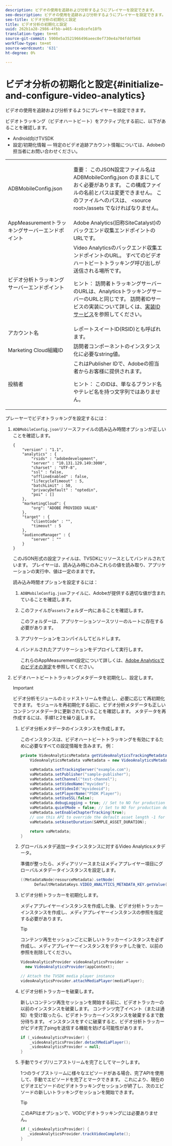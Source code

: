 ```yaml
---
description: ビデオの使用を追跡および分析するようにプレイヤーを設定できます。
seo-description: ビデオの使用を追跡および分析するようにプレイヤーを設定できます。
seo-title: ビデオ分析の初期化と設定
title: ビデオ分析の初期化と設定
uuid: 262b1a28-2986-4fbb-a465-4ce8cefe18fb
translation-type: tm+mt
source-git-commit: 5908e5a3521966496aeec0ef730e4a704fddfb68
workflow-type: tm+mt
source-wordcount: '631'
ht-degree: 0%

---
```



# ビデオ分析の初期化と設定{#initialize-and-configure-video-analytics}

ビデオの使用を追跡および分析するようにプレイヤーを設定できます。

ビデオトラッキング（ビデオハートビート）をアクティブ化する前に、以下があることを確認します。

* Android向けTVSDK
* 設定/初期化情報 — 特定のビデオ追跡アカウント情報については、Adobeの担当者にお問い合わせください。

<table id="table_3565328ABBEE4605A92EAE1ADE5D6F84"> 
 <tbody> 
  <tr> 
   <td colname="col1"> <span class="filepath"> ADBMobileConfig.json  </span> </td> 
   <td colname="col2"> <p>重要： このJSON設定ファイル名は<span class="codeph"> ADBMobileConfig.json </span>のままにしておく必要があります。 この構成ファイルの名前とパスは変更できません。 このファイルへのパスは、<span class="codeph"> &lt;source root&gt;/assets </span>でなければなりません。 </p> </td> 
  </tr> 
  <tr> 
   <td colname="col1"> AppMeasurementトラッキングサーバーエンドポイント </td> 
   <td colname="col2"> Adobe Analytics(旧称SiteCatalyst)のバックエンド収集エンドポイントのURLです。 </td> 
  </tr> 
  <tr> 
   <td colname="col1"> ビデオ分析トラッキングサーバーエンドポイント </td> 
   <td colname="col2"> Video Analyticsのバックエンド収集エンドポイントのURL。 すべてのビデオハートビートトラッキング呼び出しが送信される場所です。 <p>ヒント： 訪問者トラッキングサーバーのURLは、AnalyticsトラッキングサーバーのURLと同じです。 訪問者IDサービスの実装について詳しくは、<a href="https://marketing.adobe.com/resources/help/en_US/mcvid/mcvid-setup-target.html" format="html" scope="external">実装IDサービス</a>を参照してください。 </p> </td> 
  </tr> 
  <tr> 
   <td colname="col1"> アカウント名 </td> 
   <td colname="col2"> レポートスイートID(RSID)とも呼ばれます。 </td> 
  </tr> 
  <tr> 
   <td colname="col1"> Marketing Cloud組織ID </td> 
   <td colname="col2"> 訪問者コンポーネントのインスタンス化に必要なstring値。 </td> 
  </tr> 
  <tr> 
   <td colname="col1"> 投稿者 </td> 
   <td colname="col2"> これはPublisher IDで、Adobeの担当者からお客様に提供されます。 <p>ヒント： このIDは、単なるブランド名やテレビ名を持つ文字列ではありません。 </p> </td> 
  </tr> 
 </tbody> 
</table>

プレーヤーでビデオトラッキングを設定するには：

1. `ADBMobileConfig.json`リソースファイルの読み込み時間オプションが正しいことを確認します。

   ```
   { 
       "version" : "1.1", 
       "analytics" : { 
           "rsids" : "adobedevelopment", 
           "server" : "10.131.129.149:3000", 
           "charset" : "UTF-8", 
           "ssl" : false, 
           "offlineEnabled" : false, 
           "lifecycleTimeout" : 5, 
           "batchLimit" : 50, 
           "privacyDefault" : "optedin", 
           "poi" : [] 
       }, 
       "marketingCloud": { 
           "org": "ADOBE PROVIDED VALUE"  
       }, 
       "target" : { 
           "clientCode" : "", 
           "timeout" : 5 
       }, 
       "audienceManager" : { 
           "server" : "" 
       } 
   }
   ```

   このJSON形式の設定ファイルは、TVSDKにリソースとしてバンドルされています。 プレイヤーは、読み込み時にのみこれらの値を読み取り、アプリケーションの実行中、値は一定のままです。

   読み込み時間オプションを設定するには：

   1. `ADBMobileConfig.json`ファイルに、Adobeが提供する適切な値が含まれていることを確認します。
   1. このファイルが`assets`フォルダー内にあることを確認します。

      このフォルダーは、アプリケーションソースツリーのルートに存在する必要があります。
   1. アプリケーションをコンパイルしてビルドします。
   1. バンドルされたアプリケーションをデプロイして実行します。

      これらのAppMeasurement設定について詳しくは、[Adobe Analyticsでのビデオの測定](https://marketing.adobe.com/resources/help/en_US/sc/appmeasurement/video/)を参照してください。
1. ビデオハートビートトラッキングメタデータを初期化し、設定します。

   >[!IMPORTANT]
   >
   >ビデオ分析モジュールのミッドストリームを停止し、必要に応じて再初期化できます。 モジュールを再初期化する前に、ビデオ分析メタデータも正しいコンテンツメタデータに更新されていることを確認します。 メタデータを再作成するには、手順1と2を繰り返します。

   1. ビデオ分析メタデータのインスタンスを作成します。

      このインスタンスは、ビデオハートビートトラッキングを有効にするために必要なすべての設定情報を含みます。 例：

      ```java
      private VideoAnalyticsMetadata getVideoAnalyticsTrackingMetadata() { 
          VideoAnalyticsMetadata vaMetadata = new VideoAnalyticsMetadata(); 
      
          vaMetadata.setTrackingServer("example.com"); 
          vaMetadata.setPublisher("sample-publisher"); 
          vaMetadata.setChannel("test-channel"); 
          vaMetadata.setVideoName("myvideo"); 
          vaMetadata.setVideoId("myvideoid"); 
          vaMetadata.setPlayerName("PSDK Player"); 
          vaMetadata.setUseSSL(false); 
          vaMetadata.debugLogging = true; // Set to NO for production deployment. 
          vaMetadata.quietMode = false; // Set to NO for production deployment. 
          vaMetadata.setEnableChapterTracking(true); 
          // use this API to override the default asset length -1 for live streams 
          vaMetadata.setAssetDuration(SAMPLE_ASSET_DURATION); 
      
          return vaMetadata; 
      }
      ```

   1. グローバルメタデ追加ータインスタンスに対するVideo Analyticsメタデータ。

      準備が整ったら、メディアリソースまたはメディアプレイヤー項目にグローバルメタデータインスタンスを設定します。

      ```java
      ((MetadataNode)resourceMetadata).setNode( 
            DefaultMetadataKeys.VIDEO_ANALYTICS_METADATA_KEY.getValue(), vaMetadata);
      ```

   1. ビデオ分析トラッカーを初期化します。

      メディアプレイヤーインスタンスを作成した後、ビデオ分析トラッカーインスタンスを作成し、メディアプレイヤーインスタンスの参照を指定する必要があります。

      >[!TIP]
      >
      >コンテンツ再生セッションごとに新しいトラッカーインスタンスを必ず作成し、メディアプレイヤーインスタンスをデタッチした後で、以前の参照を削除してください。

      ```java
      VideoAnalyticsProvider videoAnalyticsProvider =  
        new VideoAnalyticsProvider(appContext); 
      
      // Attach the TVSDK media player instance 
      videoAnalyticsProvider.attachMediaPlayer(mediaPlayer); 
      ```

   1. ビデオ分析トラッカーを破棄します。

      新しいコンテンツ再生セッションを開始する前に、ビデオトラッカーの以前のインスタンスを破棄します。 コンテンツ完了イベント（または通知）を受け取ったら、ビデオトラッカーインスタンスを破棄するまで数分待ちます。 インスタンスをすぐに破棄すると、ビデオ分析トラッカーがビデオ完了pingを送信する機能を妨げる可能性があります。

      ```java
      if (_videoAnalyticsProvider) { 
          _videoAnalyticsProvider.detachMediaPlayer(); 
          _videoAnalyticsProvider = null; 
      }
      ```

   1. 手動でライブ/リニアストリームを完了としてマークします。

      1つのライブストリームに様々なエピソードがある場合、完了APIを使用して、手動でエピソードを完了とマークできます。 これにより、現在のビデオエピソードのビデオトラッキングセッションが終了し、次のエピソードの新しいトラッキングセッションを開始できます。

      >[!TIP]
      >
      >このAPIはオプションで、VODビデオトラッキングには必要ありません。

      ```java
      if (_videoAnalyticsProvider) { 
         _videoAnalyticsProvider.trackVideoComplete();    
      }
      ```

